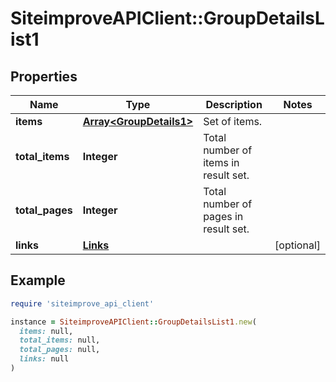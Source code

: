 # SiteimproveAPIClient::GroupDetailsList1

## Properties

| Name | Type | Description | Notes |
| ---- | ---- | ----------- | ----- |
| **items** | [**Array&lt;GroupDetails1&gt;**](GroupDetails1.md) | Set of items. |  |
| **total_items** | **Integer** | Total number of items in result set. |  |
| **total_pages** | **Integer** | Total number of pages in result set. |  |
| **links** | [**Links**](Links.md) |  | [optional] |

## Example

```ruby
require 'siteimprove_api_client'

instance = SiteimproveAPIClient::GroupDetailsList1.new(
  items: null,
  total_items: null,
  total_pages: null,
  links: null
)
```


